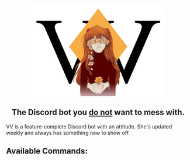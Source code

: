 <div align="center">
    <img src="./assets/image/VV Logo.png" height=250px />
    <h2>The Discord bot you <u>do not</u> want to mess with.</h2>
</div>
VV is a feature-complete Discord bot with an attitude. She's updated weekly and always has something new to show off.
<br />

## Available Commands:
